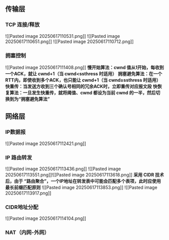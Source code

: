 ## 传输层
### TCP 连接/释放

![[Pasted image 20250617110531.png]]
![[Pasted image 20250617110651.png]]
![[Pasted image 20250617110712.png]]
### 拥塞控制
![[Pasted image 20250617111408.png]]
**慢开始算法：cwnd 值从1开始，每收到⼀个ACK，就让 cwnd+1（当 cwnd<ssthress 时适⽤）**
**拥塞避免算法：在⼀个RTT内，即使收到多个ACK，也只能让 cwnd+1（当 cwnd≥ssthress 时适⽤）**
**快重传：当发送⽅收到三个确认号相同的冗余ACK时，⽴即重传对应报⽂段**
**快恢复算法：⼀旦发⽣快重传，就将阈值、cwnd 都设为当前 cwnd 的⼀半，然后切换到为“拥塞避免算法”**

## 网络层
### IP数据报
![[Pasted image 20250617112421.png]]
### IP 路由转发
![[Pasted image 20250617113436.png]]
![[Pasted image 20250617113551.png]]![[Pasted image 20250617113618.png]]
**采用 CIDR 技术后，由于 “路由聚合”，一个IP地址在转发表中可能会匹配多个表项，此时应使用最长前缀匹配原则**
![[Pasted image 20250617113853.png]]
![[Pasted image 20250617113917.png]]
### CIDR地址分配
![[Pasted image 20250617114104.png]]

### NAT（内网-外网）

